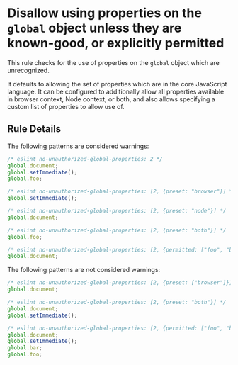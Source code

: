 # Disallow using properties on the `global` object unless they are known-good, or explicitly permitted

This rule checks for the use of properties on the `global` object which are unrecognized.

It defaults to allowing the set of properties which are in the core JavaScript language. It can be configured to additionally allow all properties available in browser context, Node context, or both, and also allows specifying a custom list of properties to allow use of.


## Rule Details

The following patterns are considered warnings:

```js
/* eslint no-unauthorized-global-properties: 2 */
global.document;
global.setImmediate();
global.foo;
```

```js
/* eslint no-unauthorized-global-properties: [2, {preset: "browser"}] */
global.setImmediate();
```

```js
/* eslint no-unauthorized-global-properties: [2, {preset: "node"}] */
global.document;
```

```js
/* eslint no-unauthorized-global-properties: [2, {preset: "both"}] */
global.foo;
```

```js
/* eslint no-unauthorized-global-properties: [2, {permitted: ["foo", "bar"]}] */
global.document;
```

The following patterns are not considered warnings:

```js
/* eslint no-unauthorized-global-properties: [2, {preset: ["browser"]}] */
global.document;
```

```js
/* eslint no-unauthorized-global-properties: [2, {preset: "both"}] */
global.document;
global.setImmediate();
```

```js
/* eslint no-unauthorized-global-properties: [2, {permitted: ["foo", "bar"], preset: "both"}] */
global.document;
global.setImmediate();
global.bar;
global.foo;
```


[mdn-window]: https://developer.mozilla.org/en-US/docs/Web/API/Window
